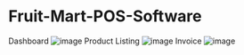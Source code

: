 # Fruit-Mart-POS-Software
Dashboard
![image](https://user-images.githubusercontent.com/114800813/207336894-e70708c1-2463-4855-9f14-7daa8f7c60c3.png)
Product Listing
![image](https://user-images.githubusercontent.com/114800813/207337017-40c64ad0-4100-41bd-b134-6142dc8b2b56.png)
Invoice
![image](https://user-images.githubusercontent.com/114800813/207337212-a6e99ff1-9112-4652-a03e-0f955e7e1a1f.png)

